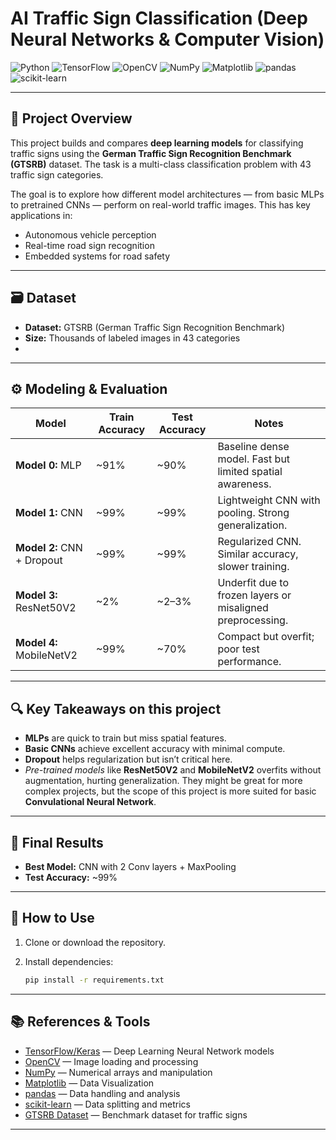 # AI Traffic Sign Classification (Deep Neural Networks & Computer Vision) 

![Python](https://img.shields.io/badge/Python-3.11-blue)
![TensorFlow](https://img.shields.io/badge/TensorFlow-2.16.1-orange)
![OpenCV](https://img.shields.io/badge/OpenCV-4.8.0-green)
![NumPy](https://img.shields.io/badge/numpy-1.26.4-blueviolet)
![Matplotlib](https://img.shields.io/badge/matplotlib-3.7.1-red)
![pandas](https://img.shields.io/badge/pandas-2.2.2-lightgrey)
![scikit-learn](https://img.shields.io/badge/scikit--learn-1.5.0-yellowgreen)

---

## 📖 Project Overview

This project builds and compares **deep learning models** for classifying traffic signs using the **German Traffic Sign Recognition Benchmark (GTSRB)** dataset. The task is a multi-class classification problem with 43 traffic sign categories.

The goal is to explore how different model architectures — from basic MLPs to pretrained CNNs — perform on real-world traffic images. This has key applications in:

* Autonomous vehicle perception
* Real-time road sign recognition
* Embedded systems for road safety

---

## 🗃️ Dataset

* **Dataset:** GTSRB (German Traffic Sign Recognition Benchmark)
* **Size:** Thousands of labeled images in 43 categories
* 
---

## ⚙️ Modeling & Evaluation

| Model                      | Train Accuracy | Test Accuracy | Notes                                                      |
| -------------------------- | -------------- | ------------- | ---------------------------------------------------------- |
| **Model 0:** MLP           | \~91%          | \~90%         | Baseline dense model. Fast but limited spatial awareness.  |
| **Model 1:** CNN           | \~99%          | \~99%         | Lightweight CNN with pooling. Strong generalization.       |
| **Model 2:** CNN + Dropout | \~99%          | \~99%         | Regularized CNN. Similar accuracy, slower training.        |
| **Model 3:** ResNet50V2    | \~2%           | \~2–3%        | Underfit due to frozen layers or misaligned preprocessing. |
| **Model 4:** MobileNetV2   | \~99%          | \~70%         | Compact but overfit; poor test performance.                |

---

## 🔍 Key Takeaways on this project

* **MLPs** are quick to train but miss spatial features.
* **Basic CNNs** achieve excellent accuracy with minimal compute.
* **Dropout** helps regularization but isn’t critical here.
* *Pre-trained models* like **ResNet50V2** and **MobileNetV2** overfits without augmentation, hurting generalization. They might be great for more complex projects, but the scope of this project is more suited for basic **Convulational Neural Network**.

---

## 🎯 Final Results
* **Best Model:** CNN with 2 Conv layers + MaxPooling
* **Test Accuracy:** \~99%

---

## 🚀 How to Use

1. Clone or download the repository.
2. Install dependencies:

   ```bash
   pip install -r requirements.txt
   ```
---

## 📚 References & Tools

* [TensorFlow/Keras](https://www.tensorflow.org/) — Deep Learning Neural Network models
* [OpenCV](https://opencv.org/) — Image loading and processing
* [NumPy](https://numpy.org/) — Numerical arrays and manipulation
* [Matplotlib](https://matplotlib.org/) — Data Visualization
* [pandas](https://pandas.pydata.org/) — Data handling and analysis
* [scikit-learn](https://scikit-learn.org/) — Data splitting and metrics
* [GTSRB Dataset](http://benchmark.ini.rub.de/?section=gtsrb&subsection=dataset) — Benchmark dataset for traffic signs

---
